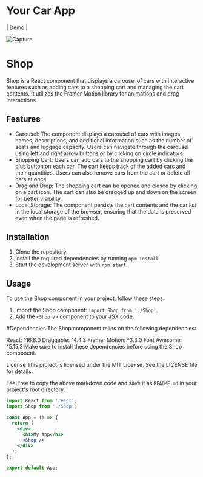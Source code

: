 # Your Car App 
| [Demo](https://abu-ellil.github.io/your-car-app/) |

![Capture](https://github.com/Abu-ellil/your-car-app/assets/94858304/0eb1fd2b-95d0-4dde-902c-ba65d8b92d61)

# Shop

Shop is a React component that displays a carousel of cars with interactive features such as adding cars to a shopping cart and managing the cart contents. It utilizes the Framer Motion library for animations and drag interactions.


## Features

- Carousel: The component displays a carousel of cars with images, names, descriptions, and additional information such as the number of seats and luggage capacity. Users can navigate through the carousel using left and right arrow buttons or by clicking on circle indicators.
- Shopping Cart: Users can add cars to the shopping cart by clicking the plus button on each car. The cart keeps track of the added cars and their quantities. Users can also remove cars from the cart or delete all cars at once.
- Drag and Drop: The shopping cart can be opened and closed by clicking on a cart icon. The cart can also be dragged up and down on the screen for better visibility.
- Local Storage: The component persists the cart contents and the car list in the local storage of the browser, ensuring that the data is preserved even when the page is refreshed.

## Installation

1. Clone the repository.
2. Install the required dependencies by running `npm install`.
3. Start the development server with `npm start`.

## Usage

To use the Shop component in your project, follow these steps:

1. Import the Shop component: `import Shop from './Shop'`.
2. Add the `<Shop />` component to your JSX code.

#Dependencies
The Shop component relies on the following dependencies:

React: ^16.8.0
Draggable: ^4.4.3
Framer Motion: ^3.3.0
Font Awesome: ^5.15.3
Make sure to install these dependencies before using the Shop component.

License
This project is licensed under the MIT License. See the LICENSE file for details.


Feel free to copy the above markdown code and save it as `README.md` in your project's root directory.


```jsx
import React from 'react';
import Shop from './Shop';

const App = () => {
  return (
    <div>
      <h1>My App</h1>
      <Shop />
    </div>
  );
};

export default App;


